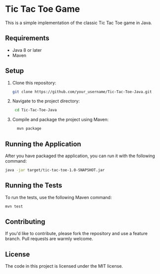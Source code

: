 # Tic Tac Toe Game

This is a simple implementation of the classic Tic Tac Toe game in Java.

## Requirements

- Java 8 or later
- Maven

## Setup

1. Clone this repository:
   ```bash
   git clone https://github.com/your_username/Tic-Tac-Toe-Java.git
    ```

2. Navigate to the project directory:
   ```bash
    cd Tic-Tac-Toe-Java
    ```

3. Compile and package the project using Maven:
    ```bash
      mvn package
      ```


## Running the Application

After you have packaged the application, you can run it with the following command:

```bash
java -jar target/tic-tac-toe-1.0-SNAPSHOT.jar
```


## Running the Tests

To run the tests, use the following Maven command:

```bash
mvn test
```


## Contributing

If you'd like to contribute, please fork the repository and use a feature branch. Pull requests are warmly welcome.

## License

The code in this project is licensed under the MIT license.
